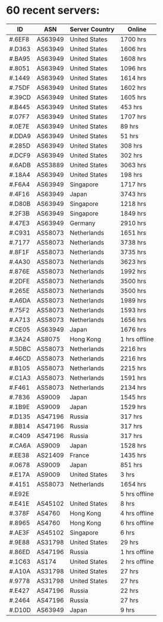 # 60 recent servers:

| ID | ASN | Server Country | Online |
| ------ | ------ | ------ | ------ |
| #.6EF8 | AS63949 | United States | 1700 hrs |
| #.D363 | AS63949 | United States | 1606 hrs |
| #.BA95 | AS63949 | United States | 1608 hrs |
| #.8051 | AS63949 | United States | 1096 hrs |
| #.1449 | AS63949 | United States | 1614 hrs |
| #.75DF | AS63949 | United States | 1602 hrs |
| #.39CD | AS63949 | United States | 1605 hrs |
| #.B445 | AS63949 | United States | 453 hrs |
| #.07F7 | AS63949 | United States | 1707 hrs |
| #.0E7E | AS63949 | United States | 89 hrs |
| #.DDA9 | AS63949 | United States | 51 hrs |
| #.285D | AS63949 | United States | 308 hrs |
| #.DCF9 | AS63949 | United States | 302 hrs |
| #.6ADB | AS53889 | United States | 3063 hrs |
| #.18A4 | AS63949 | United States | 198 hrs |
| #.F6A4 | AS63949 | Singapore | 1717 hrs |
| #.4F16 | AS63949 | Japan | 3743 hrs |
| #.D80B | AS63949 | Singapore | 1218 hrs |
| #.2F3B | AS63949 | Singapore | 1849 hrs |
| #.47E3 | AS63949 | Germany | 2910 hrs |
| #.C931 | AS58073 | Netherlands | 1651 hrs |
| #.7177 | AS58073 | Netherlands | 3738 hrs |
| #.8F1F | AS58073 | Netherlands | 3735 hrs |
| #.4A30 | AS58073 | Netherlands | 3623 hrs |
| #.876E | AS58073 | Netherlands | 1992 hrs |
| #.2DFE | AS58073 | Netherlands | 3500 hrs |
| #.265E | AS58073 | Netherlands | 3500 hrs |
| #.A6DA | AS58073 | Netherlands | 1989 hrs |
| #.75F2 | AS58073 | Netherlands | 1593 hrs |
| #.A713 | AS58073 | Netherlands | 1656 hrs |
| #.CE05 | AS63949 | Japan | 1676 hrs |
| #.3A24 | AS8075 | Hong Kong | 1 hrs offline |
| #.5DBC | AS58073 | Netherlands | 2216 hrs |
| #.46CD | AS58073 | Netherlands | 2216 hrs |
| #.B105 | AS58073 | Netherlands | 2215 hrs |
| #.C1A3 | AS58073 | Netherlands | 1591 hrs |
| #.F461 | AS58073 | Netherlands | 2134 hrs |
| #.7836 | AS9009 | Japan | 1545 hrs |
| #.1B9E | AS9009 | Japan | 1529 hrs |
| #.D135 | AS47196 | Russia | 317 hrs |
| #.BB14 | AS47196 | Russia | 317 hrs |
| #.C409 | AS47196 | Russia | 317 hrs |
| #.CA6A | AS9009 | Japan | 1528 hrs |
| #.EE38 | AS21409 | France | 1435 hrs |
| #.0678 | AS9009 | Japan | 851 hrs |
| #.E17A | AS9009 | United States | 3 hrs |
| #.4151 | AS58073 | Netherlands | 1654 hrs |
| #.E92E |  |  | 5 hrs offline |
| #.E41E | AS45102 | United States | 8 hrs |
| #.378F | AS4760 | Hong Kong | 4 hrs offline |
| #.8965 | AS4760 | Hong Kong | 6 hrs offline |
| #.AE3F | AS45102 | Singapore | 6 hrs |
| #.9E88 | AS31798 | United States | 29 hrs |
| #.86ED | AS47196 | Russia | 1 hrs offline |
| #.1C63 | AS174 | United States | 2 hrs offline |
| #.A10A | AS31798 | United States | 27 hrs |
| #.9778 | AS31798 | United States | 27 hrs |
| #.E427 | AS47196 | Russia | 22 hrs |
| #.2464 | AS47196 | Russia | 27 hrs |
| #.D10D | AS63949 | Japan | 9 hrs |

